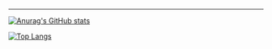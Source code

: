 ---
[![Anurag's GitHub stats](https://github-readme-stats.vercel.app/api?username=dinahjohnson&count_private=true&show_icons=true&theme=tokyonight)](https://github.com/anuraghazra/github-readme-stats)

[![Top Langs](https://github-readme-stats.vercel.app/api/top-langs/?username=dinahjohnson&layout=compact&theme=tokyonight)](https://github.com/anuraghazra/github-readme-stats)
